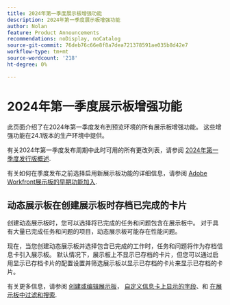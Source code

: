 ```yaml
---
title: 2024年第一季度展示板增强功能
description: 2024年第一季度展示板增强功能
author: Nolan
feature: Product Announcements
recommendations: noDisplay, noCatalog
source-git-commit: 76deb76c66e8f8a7dea721378591ae035b8d42e7
workflow-type: tm+mt
source-wordcount: '218'
ht-degree: 0%

---
```


# 2024年第一季度展示板增强功能

此页面介绍了在2024年第一季度发布到预览环境的所有展示板增强功能。 这些增强功能在24.1版本的生产环境中提供。

有关2024年第一季度发布周期中此时可用的所有更改列表，请参阅 [2024年第一季度发行版概述](/help/quicksilver/product-announcements/product-releases/24-q1-release-activity/24-q1-release-overview.md).

有关如何在季度发布之前选择启用新展示板功能的详细信息，请参阅 [Adobe Workfront展示板的早期功能加入](/help/quicksilver/agile/get-started-with-boards/boards-early-feature-opt-in.md).

## 动态展示板在创建展示板时存档已完成的卡片

创建动态展示板时，您可以选择将已完成的任务和问题包含在展示板中。 对于具有大量已完成任务和问题的项目，动态展示板可能存在性能问题。

现在，当您创建动态展示板并选择包含已完成的工作时，任务和问题将作为存档信息卡引入展示板。 默认情况下，展示板上不显示已存档的卡片，但您可以通过启用显示已存档卡片的配置设置并筛选展示板以显示已存档的卡片来显示已存档的卡片。

有关更多信息，请参阅 [创建或编辑展示板](/help/quicksilver/agile/get-started-with-boards/create-edit-board.md)， [自定义信息卡上显示的字段](/help/quicksilver/agile/get-started-with-boards/customize-fields-on-card.md)、和 [在展示板中过滤和搜索](/help/quicksilver/agile/get-started-with-boards/filter-search-in-board.md).

